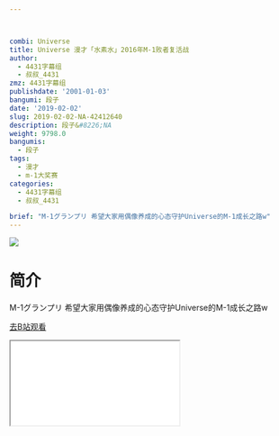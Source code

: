 ```yaml
---



combi: Universe
title: Universe 漫才「水素水」2016年M-1败者复活战
author:
  - 4431字幕组
  - 叔叔_4431
zmz: 4431字幕组
publishdate: '2001-01-03'
bangumi: 段子
date: '2019-02-02'
slug: 2019-02-02-NA-42412640
description: 段子&#8226;NA
weight: 9798.0
bangumis:
  - 段子
tags:
  - 漫才
  - m-1大奖赛
categories:
  - 4431字幕组
  - 叔叔_4431

brief: "M-1グランプリ 希望大家用偶像养成的心态守护Universe的M-1成长之路w"
---
```

![](https://i.imgur.com/VjXwBlv.jpg)
# 简介  
M-1グランプリ
希望大家用偶像养成的心态守护Universe的M-1成长之路w  

[去B站观看](https://www.bilibili.com/video/av42412640/)
<div class ="resp-container"><iframe class="testiframe" src="//player.bilibili.com/player.html?aid=42412640"", scrolling="no", allowfullscreen="true" > </iframe></div> 
